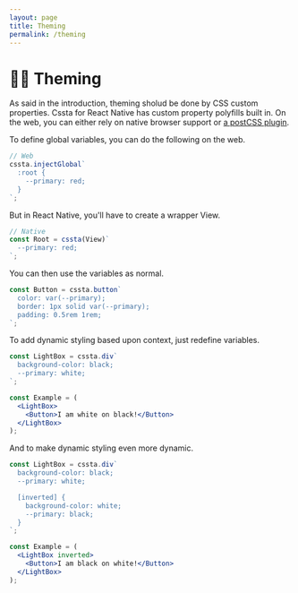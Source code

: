 ```yaml
---
layout: page
title: Theming
permalink: /theming
---
```


# 🏳️‍🌈 Theming

As said in the introduction, theming sholud be done by CSS custom properties. Cssta for React Native has custom property polyfills built in. On the web, you can either rely on native browser support or [a postCSS plugin](https://github.com/MadLittleMods/postcss-css-variables#differences-from-postcss-custom-properties).

To define global variables, you can do the following on the web.

```jsx
// Web
cssta.injectGlobal`
  :root {
    --primary: red;
  }
`;
```

But in React Native, you'll have to create a wrapper View.

```jsx
// Native
const Root = cssta(View)`
  --primary: red;
`;
```

You can then use the variables as normal.

```jsx
const Button = cssta.button`
  color: var(--primary);
  border: 1px solid var(--primary);
  padding: 0.5rem 1rem;
`;
```

To add dynamic styling based upon context, just redefine variables.

```jsx
const LightBox = cssta.div`
  background-color: black;
  --primary: white;
`;

const Example = (
  <LightBox>
    <Button>I am white on black!</Button>
  </LightBox>
);
```

And to make dynamic styling even more dynamic.

```jsx
const LightBox = cssta.div`
  background-color: black;
  --primary: white;

  [inverted] {
    background-color: white;
    --primary: black;
  }
`;

const Example = (
  <LightBox inverted>
    <Button>I am black on white!</Button>
  </LightBox>
);
```
